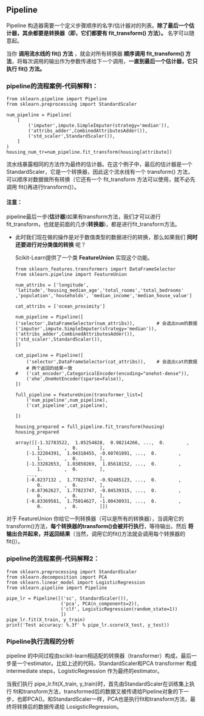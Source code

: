 ## Pipeline

Pipeline 构造器需要一个定义步骤顺序的名字/估计器对的列表。__除了最后一个估计器，其余都要是转换器（即，它们都要有 fit_transform() 方法）。__ 名字可以随意起。

当你 __调用流水线的 fit() 方法__ ，就会对所有转换器 __顺序调用 fit_transform() 方法__，将每次调用的输出作为参数传递给下一个调用，__一直到最后一个估计器，它只执行 fit() 方法。__



### pipeline的流程案例-代码解释1：

    from sklearn.pipeline import Pipeline
    from sklearn.preprocessing import StandardScaler

    num_pipeline = Pipeline(
        [
            ('imputer',impute.SimpleImputer(strategy='median')),
            ('attribs_adder',CombinedAttributesAdder()),
            ('std_scaler',StandardScaler()),
        ]
    )
    housing_num_tr=num_pipeline.fit_transform(housing[attribute])


流水线暴露相同的方法作为最终的估计器。在这个例子中，最后的估计器是一个StandardScaler，它是一个转换器，因此这个流水线有一个 transform() 方法，可以顺序对数据做所有转换（它还有一个	fit_transform 方法可以使用，就不必先调用 fit()再进行transform()）。

#### 注意：

pipeline最后一步(__估计器__)如果有transform方法，我们才可以进行fit_transform，也就是前面的几步(__转换器__)，都是进行fit_transform方法。


*   此时我们现在做的操作是对于数值类型的数据进行的转换，那么如果我们 __同时还要进行对分类值的转换__ 呢？

    Scikit-Learn提供了一个类 __FeatureUnion__ 实现这个功能。

        from sklearn_features.transformers import DataFrameSelector
        from sklearn.pipeline import FeatureUnion

        num_attribs = ['longitude', 'latitude','housing_median_age','total_rooms','total_bedrooms'
        ,'population','households', 'median_income','median_house_value']

        cat_attribs = ['ocean_proximity']

        num_pipeline = Pipeline([
        ('selector',DataFrameSelector(num_attribs)),        # 会选出num的数据
        ('imputer',impute.SimpleImputer(strategy='median')),
        ('attribs_adder',CombinedAttributesAdder()),
        ('std_scaler',StandardScaler()),
        ])

        cat_pipeline = Pipeline([
            ('selector',DataFrameSelector(cat_attribs)),    # 会选出cat的数据
            # 两个返回的结果一致
        #   ('cat_encoder',CategoricalEncoder(encoding="onehot-dense")),
            ('ohe',OneHotEncoder(sparse=False)),
        ])

        full_pipeline = FeatureUnion(transformer_list=[
            ('num_pipeline',num_pipeline),
            ('cat_pipeline',cat_pipeline),

        ])

        housing_prepared = full_pipeline.fit_transform(housing)
        housing_prepared

        array([[-1.32783522,  1.05254828,  0.98214266, ...,  0.        ,
                1.        ,  0.        ],
            [-1.32284391,  1.04318455, -0.60701891, ...,  0.        ,
                1.        ,  0.        ],
            [-1.33282653,  1.03850269,  1.85618152, ...,  0.        ,
                1.        ,  0.        ],
            ...,
            [-0.8237132 ,  1.77823747, -0.92485123, ...,  0.        ,
                0.        ,  0.        ],
            [-0.87362627,  1.77823747, -0.84539315, ...,  0.        ,
                0.        ,  0.        ],
            [-0.83369581,  1.75014627, -1.00430931, ...,  0.        ,
                0.        ,  0.        ]])


对于 FeatureUnion 你给它一列转换器（可以是所有的转换器），当调用它的transform()方法，__每个转换器的transform()会被并行执行__，等待输出，然后 __将输出合并起来，并返回结果__（当然，调用它的fit()方法就会调用每个转换器的fit()）。



### pipeline的流程案例-代码解释2：

    from sklearn.preprocessing import StandardScaler
    from sklearn.decomposition import PCA
    from sklearn.linear_model import LogisticRegression
    from sklearn.pipeline import Pipeline

    pipe_lr = Pipeline([('sc', StandardScaler()),
                        ('pca', PCA(n_components=2)),
                        ('clf', LogisticRegression(random_state=1))
                        ])
    pipe_lr.fit(X_train, y_train)
    print('Test accuracy: %.3f' % pipe_lr.score(X_test, y_test))  

### Pipeline执行流程的分析

pipeline 的中间过程由scikit-learn相适配的转换器（transformer）构成，最后一步是一个estimator。比如上述的代码，StandardScaler和PCA transformer 构成intermediate steps，LogisticRegression 作为最终的estimator。

当我们执行 pipe_lr.fit(X_train, y_train)时，首先由StandardScaler在训练集上执行 fit和transform方法，transformed后的数据又被传递给Pipeline对象的下一步，也即PCA()。和StandardScaler一样，PCA也是执行fit和transform方法，最终将转换后的数据传递给 LosigsticRegression。



